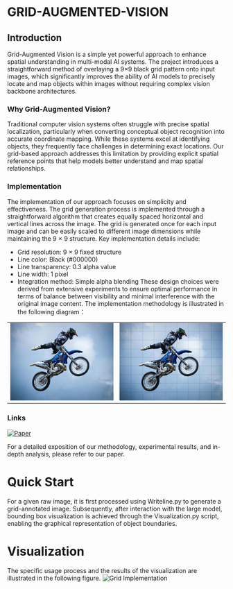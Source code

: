 # GRID-AUGMENTED-VISION
## Introduction
Grid-Augmented Vision is a simple yet powerful approach to enhance spatial understanding in multi-modal AI systems. The project introduces a straightforward method of overlaying a 9×9 black grid pattern onto input images, which significantly improves the ability of AI models to precisely locate and map objects within images without requiring complex vision backbone architectures.
### Why Grid-Augmented Vision?
Traditional computer vision systems often struggle with precise spatial localization, particularly when converting conceptual object recognition into accurate coordinate mapping. While these systems excel at identifying objects, they frequently face challenges in determining exact locations. Our grid-based approach addresses this limitation by providing explicit spatial reference points that help models better understand and map spatial relationships.
### Implementation
The implementation of our approach focuses on simplicity and effectiveness. The grid generation process is implemented
through a straightforward algorithm that creates equally spaced horizontal and vertical lines across the image. The grid
is generated once for each input image and can be easily scaled to different image dimensions while maintaining the
9 × 9 structure.
Key implementation details include:
- Grid resolution: 9 × 9 fixed structure
- Line color: Black (#000000)
- Line transparency: 0.3 alpha value
- Line width: 1 pixel
- Integration method: Simple alpha blending
These design choices were derived from extensive experiments to ensure optimal performance in terms of balance
between visibility and minimal interference with the original image content.
The implementation methodology is illustrated in the following diagram：
<table>
  <tr>
    <td><img src="./figures/000000190756.jpg" width="400"></td>
    <td><img src="./figures/0000001907562.jpg" width="400"></td>
  </tr>
</table>

### Links
[![Paper](https://img.shields.io/badge/Paper-PDF-red)](https://arxiv.org/abs/2411.18270)

For a detailed exposition of our methodology, experimental results, and in-depth analysis, please refer to our paper.

# Quick Start
For a given raw image, it is first processed using Writeline.py to generate a grid-annotated image. Subsequently, after interaction with the large model, bounding box visualization is achieved through the Visualization.py script, enabling the graphical representation of object boundaries.

# Visualization
The specific usage process and the results of the visualization are illustrated in the following figure.
![Grid Implementation]("./figures/example.png")

